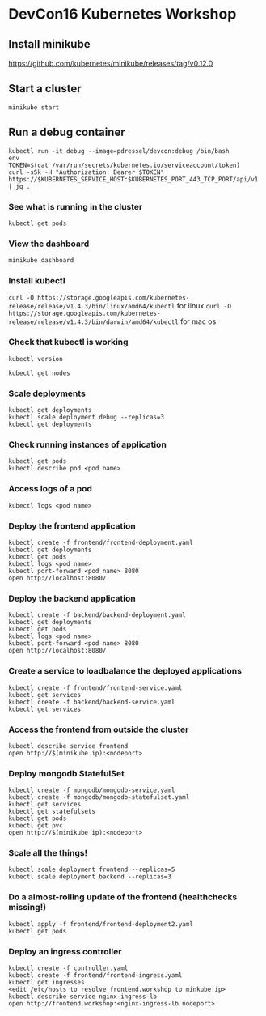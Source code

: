 # DevCon16 Kubernetes Workshop

## Install minikube
https://github.com/kubernetes/minikube/releases/tag/v0.12.0

## Start a cluster
`minikube start`

## Run a debug container
```
kubectl run -it debug --image=pdressel/devcon:debug /bin/bash
env
TOKEN=$(cat /var/run/secrets/kubernetes.io/serviceaccount/token)
curl -sSk -H "Authorization: Bearer $TOKEN" https://$KUBERNETES_SERVICE_HOST:$KUBERNETES_PORT_443_TCP_PORT/api/v1 | jq .
```
### See what is running in the cluster
```
kubectl get pods
```
### View the dashboard
`minikube dashboard`

### Install kubectl
`curl -O https://storage.googleapis.com/kubernetes-release/release/v1.4.3/bin/linux/amd64/kubectl` for linux
`curl -O https://storage.googleapis.com/kubernetes-release/release/v1.4.3/bin/darwin/amd64/kubectl` for mac os

### Check that kubectl is working
`kubectl version`

`kubectl get nodes`

### Scale deployments
```
kubectl get deployments
kubectl scale deployment debug --replicas=3
kubectl get deployments
```

### Check running instances of application
```
kubectl get pods
kubectl describe pod <pod name>
```

### Access logs of a pod
```
kubectl logs <pod name>
```

### Deploy the frontend application
```
kubectl create -f frontend/frontend-deployment.yaml
kubectl get deployments
kubectl get pods
kubectl logs <pod name>
kubectl port-forward <pod name> 8080
open http://localhost:8080/
```

### Deploy the backend application
```
kubectl create -f backend/backend-deployment.yaml
kubectl get deployments
kubectl get pods
kubectl logs <pod name>
kubectl port-forward <pod name> 8080
open http://localhost:8080/
```

### Create a service to loadbalance the deployed applications
```
kubectl create -f frontend/frontend-service.yaml
kubectl get services
kubectl create -f backend/backend-service.yaml
kubectl get services
```

### Access the frontend from outside the cluster
```
kubectl describe service frontend
open http://$(minikube ip):<nodeport>
```

### Deploy mongodb StatefulSet
```
kubectl create -f mongodb/mongodb-service.yaml
kubectl create -f mongodb/mongodb-statefulset.yaml
kubectl get services
kubectl get statefulsets
kubectl get pods
kubectl get pvc
open http://$(minikube ip):<nodeport>
```
### Scale all the things!
```
kubectl scale deployment frontend --replicas=5
kubectl scale deployment backend --replicas=3
```

### Do a almost-rolling update of the frontend (healthchecks missing!)
```
kubectl apply -f frontend/frontend-deployment2.yaml
kubectl get pods
```

### Deploy an ingress controller
```
kubectl create -f controller.yaml
kubectl create -f frontend/frontend-ingress.yaml
kubectl get ingresses
<edit /etc/hosts to resolve frontend.workshop to minkube ip>
kubectl describe service nginx-ingress-lb
open http://frontend.workshop:<nginx-ingress-lb nodeport>
```
